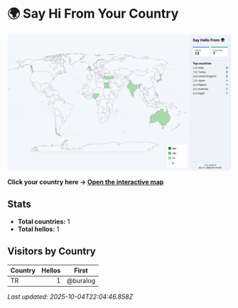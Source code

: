 # 🌍 Say Hi From Your Country

![World map](assets/world.svg)

**Click your country here → [Open the interactive map](https://buralog.github.io/buralog/)**

## Stats
- **Total countries:** 1
- **Total hellos:** 1

## Visitors by Country
| Country | Hellos | First |
|---|---:|---|
| TR | 1 | @buralog |

_Last updated: 2025-10-04T22:04:46.858Z_